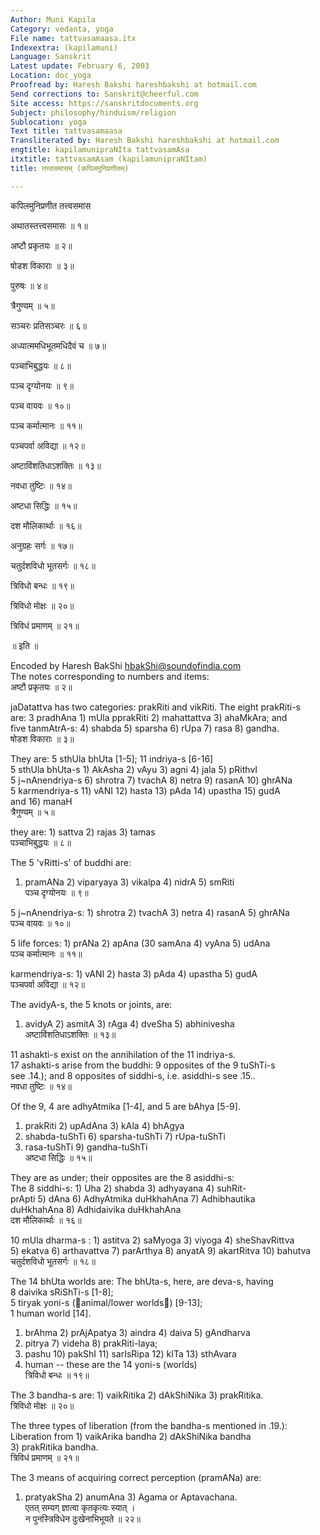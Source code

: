 ```yaml
---
Author: Muni Kapila
Category: vedanta, yoga
File name: tattvasamaasa.itx
Indexextra: (kapilamuni)
Language: Sanskrit
Latest update: February 6, 2003
Location: doc_yoga
Proofread by: Haresh Bakshi hareshbakshi at hotmail.com
Send corrections to: Sanskrit@cheerful.com
Site access: https://sanskritdocuments.org
Subject: philosophy/hinduism/religion
Sublocation: yoga
Text title: tattvasamaasa
Transliterated by: Haresh Bakshi hareshbakshi at hotmail.com
engtitle: kapilamunipraNIta tattvasamAsa
itxtitle: tattvasamAsam (kapilamunipraNItam)
title: तत्त्वसमासम् (कपिलमुनिप्रणीतम्)

---
```

  
 कपिलमुनिप्रणीत तत्त्वसमास   
  
अथातस्तत्त्वसमासः ॥ १॥  
  
अष्टौ प्रकृतयः ॥ २॥  
  
षोडश विकाराः ॥ ३॥  
  
पुरुषः ॥ ४॥  
  
त्रैगुण्यम् ॥ ५॥  
  
सञ्चरः प्रतिसञ्चरः ॥ ६॥  
  
अध्यात्ममधिभूतमधिदैवं च ॥ ७॥  
  
पञ्चाभिबुद्धयः ॥ ८॥  
  
पञ्च दृग्योनयः ॥ ९॥  
  
पञ्च वायवः ॥ १०॥  
  
पञ्च कर्मात्मानः ॥ ११॥  
  
पञ्चपर्वा अविद्या ॥ १२॥  
  
अष्टाविंशतिधाऽशक्तिः ॥ १३॥  
  
नवधा तुष्टिः ॥ १४॥  
  
अष्टधा सिद्धिः ॥ १५॥  
  
दश मौलिकार्थाः ॥ १६॥  
  
अनुग्रहः सर्गः ॥ १७॥  
  
चतुर्दशविधो भूतसर्गः ॥ १८॥  
  
त्रिविधो बन्धः ॥ १९॥  
  
त्रिविधो मोक्षः ॥ २०॥  
  
त्रिविधं प्रमाणम् ॥ २१॥  
  
॥ इति ॥  
  
  
  
  
Encoded by Haresh BakShi hbakShi@soundofindia.com  
The notes corresponding to numbers and items:  
अष्टौ प्रकृतयः ॥ २॥  
  
jaDatattva has two categories: prakRiti and vikRiti. The eight prakRiti-s  
are: 3 pradhAna 1) mUla pprakRiti 2) mahattattva 3) ahaMkAra; and   
five tanmAtrA-s: 4) shabda 5) sparsha 6) rUpa 7) rasa 8) gandha.  
षोडश विकाराः ॥ ३॥  
  
They are: 5 sthUla bhUta [1-5]; 11 indriya-s [6-16]  
5 sthUla bhUta-s 1) AkAsha 2) vAyu 3) agni 4) jala 5) pRithvI  
5 j~nAnendriya-s 6) shrotra 7) tvachA 8) netra 9) rasanA 10) ghrANa  
5 karmendriya-s 11) vANI 12) hasta 13) pAda 14) upastha 15) gudA   
and 16) manaH  
त्रैगुण्यम् ॥ ५॥  
  
they are: 1) sattva 2) rajas 3) tamas  
पञ्चाभिबुद्धयः ॥ ८॥  
  
The 5 'vRitti-s' of buddhi are:    
1) pramANa 2) viparyaya 3) vikalpa 4) nidrA 5) smRiti   
पञ्च दृग्योनयः ॥ ९॥  
  
5 j~nAnendriya-s: 1) shrotra 2) tvachA 3) netra 4) rasanA 5) ghrANa   
पञ्च वायवः ॥ १०॥  
  
5 life forces: 1) prANa 2) apAna (30 samAna 4) vyAna 5) udAna  
पञ्च कर्मात्मानः ॥ ११॥  
  
karmendriya-s: 1) vANI 2) hasta 3) pAda 4) upastha 5) gudA   
पञ्चपर्वा अविद्या ॥ १२॥  
  
The avidyA-s, the 5 knots or joints, are:    
1) avidyA 2) asmitA 3) rAga 4) dveSha 5) abhinivesha   
अष्टाविंशतिधाऽशक्तिः ॥ १३॥  
  
11 ashakti-s exist on the annihilation of the 11 indriya-s.  
17 ashakti-s arise from the buddhi: 9 opposites of the 9 tuShTi-s  
see .14.); and 8 opposites of siddhi-s, i.e. asiddhi-s see .15..  
नवधा तुष्टिः ॥ १४॥  
  
Of the 9, 4 are adhyAtmika [1-4], and 5 are bAhya [5-9].  
1) prakRiti 2) upAdAna 3) kAla 4) bhAgya  
5) shabda-tuShTi 6) sparsha-tuShTi 7) rUpa-tuShTi  
8) rasa-tuShTi 9) gandha-tuShTi   
अष्टधा सिद्धिः ॥ १५॥  
  
They are as under; their opposites are the 8 asiddhi-s:    
The 8 siddhi-s: 1) Uha 2) shabda 3) adhyayana 4) suhRit-  
prApti 5) dAna 6) AdhyAtmika duHkhahAna 7) Adhibhautika  
duHkhahAna 8) Adhidaivika duHkhahAna   
दश मौलिकार्थाः ॥ १६॥  
  
10 mUla dharma-s : 1) astitva 2) saMyoga 3) viyoga 4) sheShavRittva   
5) ekatva 6) arthavattva 7) parArthya 8) anyatA 9) akartRitva 10) bahutva   
चतुर्दशविधो भूतसर्गः ॥ १८॥  
  
The 14 bhUta worlds are: The bhUta-s, here, are deva-s, having  
8 daivika sRiShTi-s [1-8];  
5 tiryak yoni-s (᳚animal/lower worlds᳚) [9-13];  
1 human world [14].  
1) brAhma 2) prAjApatya 3) aindra 4) daiva 5) gAndharva  
6) pitrya 7) videha 8) prakRiti-laya;  
9) pashu 10) pakShI 11) sarIsRipa 12) kITa 13) sthAvara  
14) human -- these are the 14 yoni-s (worlds)   
त्रिविधो बन्धः ॥ १९॥  
  
The 3 bandha-s are: 1) vaikRitika 2) dAkShiNika 3) prakRitika.  
त्रिविधो मोक्षः ॥ २०॥  
  
The three types of liberation (from the bandha-s mentioned in .19.):    
Liberation from 1) vaikArika bandha 2) dAkShiNika bandha  
3) prakRitika bandha.  
त्रिविधं प्रमाणम् ॥ २१॥  
  
The 3 means of acquiring correct perception (pramANa) are:    
1) pratyakSha 2) anumAna 3) Agama or Aptavachana.  
एतत् सम्यग् ज्ञात्वा कृतकृत्यः स्यात् ।  
न पुनस्त्रिविधेन दुःखेनाभिभूयते ॥ २२॥  
  
  
  
  
  
